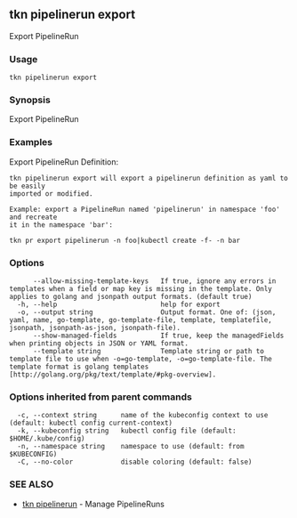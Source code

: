 ## tkn pipelinerun export

Export PipelineRun

### Usage

```
tkn pipelinerun export
```

### Synopsis

Export PipelineRun

### Examples

Export PipelineRun Definition:

	tkn pipelinerun export will export a pipelinerun definition as yaml to be easily
	imported or modified.

	Example: export a PipelineRun named 'pipelinerun' in namespace 'foo' and recreate
	it in the namespace 'bar':

    tkn pr export pipelinerun -n foo|kubectl create -f- -n bar


### Options

```
      --allow-missing-template-keys   If true, ignore any errors in templates when a field or map key is missing in the template. Only applies to golang and jsonpath output formats. (default true)
  -h, --help                          help for export
  -o, --output string                 Output format. One of: (json, yaml, name, go-template, go-template-file, template, templatefile, jsonpath, jsonpath-as-json, jsonpath-file).
      --show-managed-fields           If true, keep the managedFields when printing objects in JSON or YAML format.
      --template string               Template string or path to template file to use when -o=go-template, -o=go-template-file. The template format is golang templates [http://golang.org/pkg/text/template/#pkg-overview].
```

### Options inherited from parent commands

```
  -c, --context string      name of the kubeconfig context to use (default: kubectl config current-context)
  -k, --kubeconfig string   kubectl config file (default: $HOME/.kube/config)
  -n, --namespace string    namespace to use (default: from $KUBECONFIG)
  -C, --no-color            disable coloring (default: false)
```

### SEE ALSO

* [tkn pipelinerun](tkn_pipelinerun.md)	 - Manage PipelineRuns

